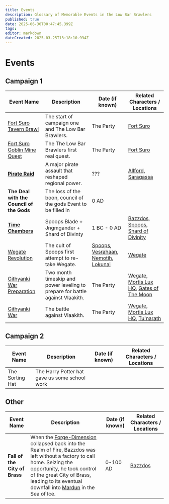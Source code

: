 ```yaml
---
title: Events
description: Glossary of Memorable Events in the Low Bar Brawlers
published: true
date: 2025-06-30T00:47:45.399Z
tags: 
editor: markdown
dateCreated: 2025-03-25T13:18:10.934Z
---
```


# Events

## Campaign 1

| Event Name         | Description | Date (if known) | Related Characters / Locations |
|--------------------|------------|----------------|--------------------------------|
| [Fort Suro Tavern Brawl](/Events/fort-suro-tavern-brawl)   | The start of campaign one and The Low Bar Brawlers. | The Party | [Fort Suro](/locations/Mardun/Fort-Suro) |
| [Fort Suro Goblin Mine Quest](/Events/fort-suro-tavern-brawl)   | The The Low Bar Brawlers first real quest. | The Party | [Fort Suro](/locations/Mardun/Fort-Suro) |
| [**Pirate Raid**](/Events/Pirate-Raid)   | A major pirate assault that reshaped regional power. | ??? | [Allford](/locations/Mardun/Allford), [Saragassa](/locations/Mardun/Saragassa)  |
|	**The Deal with the Council of the Gods** |	The loss of the boon, council of the gods Event to be filled in | 0 AD	|	|
| [**Time Chambers**](/Events/Time-Chambers) 	| Spoops Blade + Jngmgander + Shard of Divinty 	| 1 BC - 0 AD	| [Bazzdos](/characters/bazzdos), [Spoops](/characters/spoops), [Shard of Divinity](/items/shard-of-divinity)	|
| [Wegate Revolution](/Events/wegate-revolution)   | The cult of Spoops first attempt to re-take Wegate. | [Spoops](/characters/spoops), [Vesrahaan](/characters/vesrahaan), [Nemotih](/characters/nemotih), [Lokunai](/characters/lokunai)  | [Wegate](/locations/Mardun/Wegate) |
| [Githyanki War Preparation](/Events/githyanki-war-preparation)   | Two month timeskip and power leveling to prepare for battle against Vlaakith. | The Party | [Wegate](/locations/Mardun/Wegate), [Mortis Lux HQ](/locations/mortis-lux-hq), [Gates of The Moon](/locations/gates-of-the-moon)  |
| [Githyanki War](/Events/githyanki-war)   | The battle against Vlaakith. | The Party | [Wegate](/locations/Mardun/Wegate), [Mortis Lux HQ](/locations/mortis-lux-hq), [Tu'narath](/locations/tunarath)  |

## Campaign 2
| Event Name         | Description | Date (if known) | Related Characters / Locations |
|--------------------|------------|----------------|--------------------------------|
|The Sorting Hat 	|	 The Harry Potter hat gave us some school work |	|	|

## Other
| Event Name         | Description | Date (if known) | Related Characters / Locations |
|--------------------|------------|----------------|--------------------------------|
| **Fall of the City of Brass**	| When the [Forge-Dimension](/locations/Forge-Dimension) collapsed back into the Realm of Fire, Bazzdos was left without a factory to call home. Seizing the opportunity, he took control of the great City of Brass, leading to its eventual downfall into [Mardun](/locations/Mardun) in the Sea of Ice. | 0-100 AD	|	[Bazzdos](/characters/bazzdos)|


